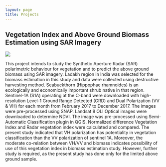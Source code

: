 ```yaml
---
layout: page
title: Projects
---
```


## Vegetation Index and Above Ground Biomass Estimation using SAR Imagery

 <img src="{{ 'images/biomass.jpg' | relative_url }}" />

This project intends to study the Synthetic Aperture Radar (SAR) polarimetric behaviour for vegetation and to predict the above ground biomass using SAR imagery. Ladakh region in India was selected for the biomass estimation in this study and data were collected using destructive harvesting method. Seabuckthorn (Hippophae rhamnoides) is an ecologically and economically important shrub native in that region.  Sentinel-1A (S1A) operating at the C-band were downloaded with high-resolution Level-1 Ground Range Detected (GRD) and Dual Polarization (VV & VH) for each month from February 2017 to December 2017. The images were pre-processed using SNAP.  Landsat 8 OLI Optical images were downloaded to determine NDVI. The image was pre-processed using Semi-Automatic Classification plugin in QGIS. Normalized difference Vegetation Index and Radar vegetation index were calculated and compared. The present study indicated that VH polarization has potentiality in vegetation classification than the VV polarization of sentinel 1A. Moreover, the moderate co-relation between VH/VV and biomass indicates possibility of use of this vegetation index in biomass estimation study.  However, further study is required, as the present study has done only for the limited above ground sample. 
